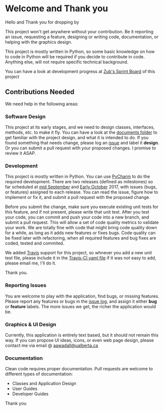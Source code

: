 # Welcome and Thank you
Hello and Thank you for dropping by

This project won't get anywhere without your contribution.
Be it reporting an issue, requesting a feature, designing or writing code, documentation, or helping with the graphics design.

This project is mostly written in Python, so some basic knowledge on how to code in Python will be required if you decide to contribute in code.
Anything else, will not require specific technical background.

You can have a look at development progress at [Zub's Sprint Board](https://zube.io/aawadall/pyprojman/w/first-releases/sprintboard?where%5Bsprint_id%5D=18371) of this project 

## Contributions Needed
We need help in the following areas:

### Software Design
This project at its early stages, and we need to design classes, interfaces, methods, etc. to make it fly. You can have a look at the [documents folder][1] to get familiar with the project design, and what it is intended to do.
If you found something that needs change, please log an [issue][2] and label it **design**. Or you can submit a pull request with your proposed changes. I promise to review it ASAP.

### Development
This project is mostly written in Python. You can use [PyCharm][5] to do the required development.
There are two releases (defined as milestones) so far scheduled at [mid September][3] and [Early October][4] 2017, with issues (bugs, or features) assigned to each release. You can read the issue, figure how to implement or fix it, and submit a pull request with the proposed change.

Before you submit the change, make sure you execute existing unit tests for this feature, and if not present, please write that unit test. 
After you test your code, you can commit and push your code into a new branch, and submit a pull request. This will allow a set of code quality metrics to validate your work. 
We are totally fine with code that might bring code quality down for a while, as long as it adds new features or fixes bugs. 
Code quality can be fixed later with refactoring, when all required features and bug fixes are coded, tested and commited.

We added [Travis](https://travis-ci.org/aawadall/PyProjMan) support for this project, so whnever you add a new unit test file, please include it in the [Travis-CI yaml file](https://github.com/aawadall/PyProjMan/blob/master/.travis.yml) if it was not easy to add, please email me, I'll do it.

Thank you.

### Reporting Issues
You are welcome to play with the application, find bugs, or missing features. Please report any features or bugs in the [issue log][2], and assign it either **bug** or **feature** labels. The more issues we get, the richer the application would be.

### Graphics & UI Design
Currently, this application is entirely text based, but it should not remain this way. If you can propose UI ideas, icons, or even web page design, please contact me via email @ aawadall@ualberta.ca

### Documentation
Clean code requires proper documentation. Pull requests are welcome to different types of documentation:

* Classes and Application Design
* User Guides
* Developer Guides

Thank you 

[1]: https://github.com/aawadall/PyProjMan/tree/master/docs
[2]: https://github.com/aawadall/PyProjMan/issues
[3]: https://github.com/aawadall/PyProjMan/milestone/1
[4]: https://github.com/aawadall/PyProjMan/milestone/2
[5]: https://www.jetbrains.com/pycharm/download/
